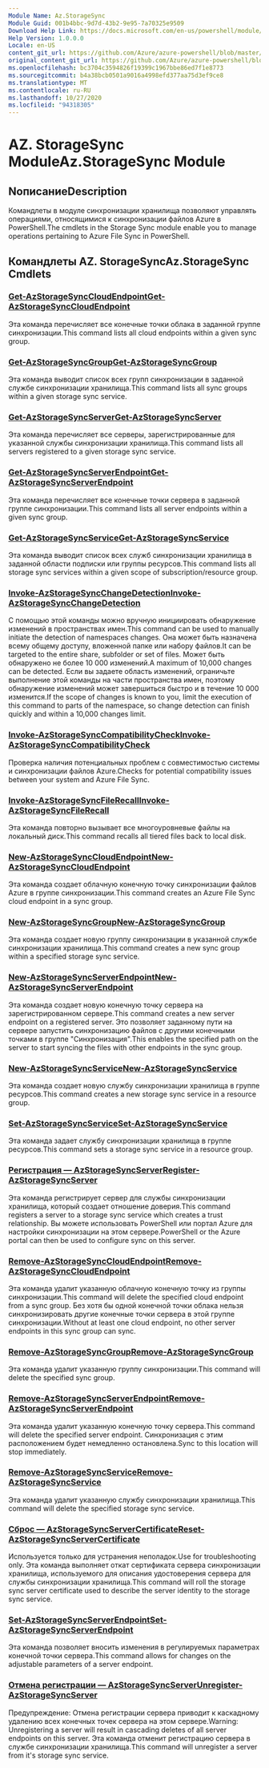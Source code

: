 ```yaml
---
Module Name: Az.StorageSync
Module Guid: 001b4bbc-9d7d-43b2-9e95-7a70325e9509
Download Help Link: https://docs.microsoft.com/en-us/powershell/module/az.storagesync
Help Version: 1.0.0.0
Locale: en-US
content_git_url: https://github.com/Azure/azure-powershell/blob/master/src/StorageSync/StorageSync/help/Az.StorageSync.md
original_content_git_url: https://github.com/Azure/azure-powershell/blob/master/src/StorageSync/StorageSync/help/Az.StorageSync.md
ms.openlocfilehash: bc3704c3594826f19399c1967bbe86ed7f1e8773
ms.sourcegitcommit: b4a38bcb0501a9016a4998efd377aa75d3ef9ce8
ms.translationtype: MT
ms.contentlocale: ru-RU
ms.lasthandoff: 10/27/2020
ms.locfileid: "94318305"
---
```

# <span data-ttu-id="035de-101">AZ. StorageSync Module</span><span class="sxs-lookup"><span data-stu-id="035de-101">Az.StorageSync Module</span></span>
## <span data-ttu-id="035de-102">Nописание</span><span class="sxs-lookup"><span data-stu-id="035de-102">Description</span></span>
<span data-ttu-id="035de-103">Командлеты в модуле синхронизации хранилища позволяют управлять операциями, относящимися к синхронизации файлов Azure в PowerShell.</span><span class="sxs-lookup"><span data-stu-id="035de-103">The cmdlets in the Storage Sync module enable you to manage operations pertaining to Azure File Sync in PowerShell.</span></span>

## <span data-ttu-id="035de-104">Командлеты AZ. StorageSync</span><span class="sxs-lookup"><span data-stu-id="035de-104">Az.StorageSync Cmdlets</span></span>
### [<span data-ttu-id="035de-105">Get-AzStorageSyncCloudEndpoint</span><span class="sxs-lookup"><span data-stu-id="035de-105">Get-AzStorageSyncCloudEndpoint</span></span>](Get-AzStorageSyncCloudEndpoint.md)
<span data-ttu-id="035de-106">Эта команда перечисляет все конечные точки облака в заданной группе синхронизации.</span><span class="sxs-lookup"><span data-stu-id="035de-106">This command lists all cloud endpoints within a given sync group.</span></span>

### [<span data-ttu-id="035de-107">Get-AzStorageSyncGroup</span><span class="sxs-lookup"><span data-stu-id="035de-107">Get-AzStorageSyncGroup</span></span>](Get-AzStorageSyncGroup.md)
<span data-ttu-id="035de-108">Эта команда выводит список всех групп синхронизации в заданной службе синхронизации хранилища.</span><span class="sxs-lookup"><span data-stu-id="035de-108">This command lists all sync groups within a given storage sync service.</span></span>

### [<span data-ttu-id="035de-109">Get-AzStorageSyncServer</span><span class="sxs-lookup"><span data-stu-id="035de-109">Get-AzStorageSyncServer</span></span>](Get-AzStorageSyncServer.md)
<span data-ttu-id="035de-110">Эта команда перечисляет все серверы, зарегистрированные для указанной службы синхронизации хранилища.</span><span class="sxs-lookup"><span data-stu-id="035de-110">This command lists all servers registered to a given storage sync service.</span></span>

### [<span data-ttu-id="035de-111">Get-AzStorageSyncServerEndpoint</span><span class="sxs-lookup"><span data-stu-id="035de-111">Get-AzStorageSyncServerEndpoint</span></span>](Get-AzStorageSyncServerEndpoint.md)
<span data-ttu-id="035de-112">Эта команда перечисляет все конечные точки сервера в заданной группе синхронизации.</span><span class="sxs-lookup"><span data-stu-id="035de-112">This command lists all server endpoints within a given sync group.</span></span>

### [<span data-ttu-id="035de-113">Get-AzStorageSyncService</span><span class="sxs-lookup"><span data-stu-id="035de-113">Get-AzStorageSyncService</span></span>](Get-AzStorageSyncService.md)
<span data-ttu-id="035de-114">Эта команда выводит список всех служб синхронизации хранилища в заданной области подписки или группы ресурсов.</span><span class="sxs-lookup"><span data-stu-id="035de-114">This command lists all storage sync services within a given scope of subscription/resource group.</span></span>

### [<span data-ttu-id="035de-115">Invoke-AzStorageSyncChangeDetection</span><span class="sxs-lookup"><span data-stu-id="035de-115">Invoke-AzStorageSyncChangeDetection</span></span>](Invoke-AzStorageSyncChangeDetection.md)
<span data-ttu-id="035de-116">С помощью этой команды можно вручную инициировать обнаружение изменений в пространствах имен.</span><span class="sxs-lookup"><span data-stu-id="035de-116">This command can be used to manually initiate the detection of namespaces changes.</span></span> <span data-ttu-id="035de-117">Она может быть назначена всему общему доступу, вложенной папке или набору файлов.</span><span class="sxs-lookup"><span data-stu-id="035de-117">It can be targeted to the entire share, subfolder or set of files.</span></span> <span data-ttu-id="035de-118">Может быть обнаружено не более 10 000 изменений.</span><span class="sxs-lookup"><span data-stu-id="035de-118">A maximum of 10,000 changes can be detected.</span></span> <span data-ttu-id="035de-119">Если вы задаете область изменений, ограничьте выполнение этой команды на части пространства имен, поэтому обнаружение изменений может завершиться быстро и в течение 10 000 изменится.</span><span class="sxs-lookup"><span data-stu-id="035de-119">If the scope of changes is known to you, limit the execution of this command to parts of the namespace, so change detection can finish quickly and within a 10,000 changes limit.</span></span>

### [<span data-ttu-id="035de-120">Invoke-AzStorageSyncCompatibilityCheck</span><span class="sxs-lookup"><span data-stu-id="035de-120">Invoke-AzStorageSyncCompatibilityCheck</span></span>](Invoke-AzStorageSyncCompatibilityCheck.md)
<span data-ttu-id="035de-121">Проверка наличия потенциальных проблем с совместимостью системы и синхронизации файлов Azure.</span><span class="sxs-lookup"><span data-stu-id="035de-121">Checks for potential compatibility issues between your system and Azure File Sync.</span></span>

### [<span data-ttu-id="035de-122">Invoke-AzStorageSyncFileRecall</span><span class="sxs-lookup"><span data-stu-id="035de-122">Invoke-AzStorageSyncFileRecall</span></span>](Invoke-AzStorageSyncFileRecall.md)
<span data-ttu-id="035de-123">Эта команда повторно вызывает все многоуровневые файлы на локальный диск.</span><span class="sxs-lookup"><span data-stu-id="035de-123">This command recalls all tiered files back to local disk.</span></span>

### [<span data-ttu-id="035de-124">New-AzStorageSyncCloudEndpoint</span><span class="sxs-lookup"><span data-stu-id="035de-124">New-AzStorageSyncCloudEndpoint</span></span>](New-AzStorageSyncCloudEndpoint.md)
<span data-ttu-id="035de-125">Эта команда создает облачную конечную точку синхронизации файлов Azure в группе синхронизации.</span><span class="sxs-lookup"><span data-stu-id="035de-125">This command creates an Azure File Sync cloud endpoint in a sync group.</span></span>

### [<span data-ttu-id="035de-126">New-AzStorageSyncGroup</span><span class="sxs-lookup"><span data-stu-id="035de-126">New-AzStorageSyncGroup</span></span>](New-AzStorageSyncGroup.md)
<span data-ttu-id="035de-127">Эта команда создает новую группу синхронизации в указанной службе синхронизации хранилища.</span><span class="sxs-lookup"><span data-stu-id="035de-127">This command creates a new sync group within a specified storage sync service.</span></span>

### [<span data-ttu-id="035de-128">New-AzStorageSyncServerEndpoint</span><span class="sxs-lookup"><span data-stu-id="035de-128">New-AzStorageSyncServerEndpoint</span></span>](New-AzStorageSyncServerEndpoint.md)
<span data-ttu-id="035de-129">Эта команда создает новую конечную точку сервера на зарегистрированном сервере.</span><span class="sxs-lookup"><span data-stu-id="035de-129">This command creates a new server endpoint on a registered server.</span></span> <span data-ttu-id="035de-130">Это позволяет заданному пути на сервере запустить синхронизацию файлов с другими конечными точками в группе "Синхронизация".</span><span class="sxs-lookup"><span data-stu-id="035de-130">This enables the specified path on the server to start syncing the files with other endpoints in the sync group.</span></span>

### [<span data-ttu-id="035de-131">New-AzStorageSyncService</span><span class="sxs-lookup"><span data-stu-id="035de-131">New-AzStorageSyncService</span></span>](New-AzStorageSyncService.md)
<span data-ttu-id="035de-132">Эта команда создает новую службу синхронизации хранилища в группе ресурсов.</span><span class="sxs-lookup"><span data-stu-id="035de-132">This command creates a new storage sync service in a resource group.</span></span>

### [<span data-ttu-id="035de-133">Set-AzStorageSyncService</span><span class="sxs-lookup"><span data-stu-id="035de-133">Set-AzStorageSyncService</span></span>](New-AzStorageSyncService.md)
<span data-ttu-id="035de-134">Эта команда задает службу синхронизации хранилища в группе ресурсов.</span><span class="sxs-lookup"><span data-stu-id="035de-134">This command sets a storage sync service in a resource group.</span></span>

### [<span data-ttu-id="035de-135">Регистрация — AzStorageSyncServer</span><span class="sxs-lookup"><span data-stu-id="035de-135">Register-AzStorageSyncServer</span></span>](Register-AzStorageSyncServer.md)
<span data-ttu-id="035de-136">Эта команда регистрирует сервер для службы синхронизации хранилища, который создает отношение доверия.</span><span class="sxs-lookup"><span data-stu-id="035de-136">This command registers a server to a storage sync service which creates a trust relationship.</span></span> <span data-ttu-id="035de-137">Вы можете использовать PowerShell или портал Azure для настройки синхронизации на этом сервере.</span><span class="sxs-lookup"><span data-stu-id="035de-137">PowerShell or the Azure portal can then be used to configure sync on this server.</span></span>

### [<span data-ttu-id="035de-138">Remove-AzStorageSyncCloudEndpoint</span><span class="sxs-lookup"><span data-stu-id="035de-138">Remove-AzStorageSyncCloudEndpoint</span></span>](Remove-AzStorageSyncCloudEndpoint.md)
<span data-ttu-id="035de-139">Эта команда удалит указанную облачную конечную точку из группы синхронизации.</span><span class="sxs-lookup"><span data-stu-id="035de-139">This command will delete the specified cloud endpoint from a sync group.</span></span> <span data-ttu-id="035de-140">Без хотя бы одной конечной точки облака нельзя синхронизировать другие конечные точки сервера в этой группе синхронизации.</span><span class="sxs-lookup"><span data-stu-id="035de-140">Without at least one cloud endpoint, no other server endpoints in this sync group can sync.</span></span>

### [<span data-ttu-id="035de-141">Remove-AzStorageSyncGroup</span><span class="sxs-lookup"><span data-stu-id="035de-141">Remove-AzStorageSyncGroup</span></span>](Remove-AzStorageSyncGroup.md)
<span data-ttu-id="035de-142">Эта команда удалит указанную группу синхронизации.</span><span class="sxs-lookup"><span data-stu-id="035de-142">This command will delete the specified sync group.</span></span>

### [<span data-ttu-id="035de-143">Remove-AzStorageSyncServerEndpoint</span><span class="sxs-lookup"><span data-stu-id="035de-143">Remove-AzStorageSyncServerEndpoint</span></span>](Remove-AzStorageSyncServerEndpoint.md)
<span data-ttu-id="035de-144">Эта команда удалит указанную конечную точку сервера.</span><span class="sxs-lookup"><span data-stu-id="035de-144">This command will delete the specified server endpoint.</span></span> <span data-ttu-id="035de-145">Синхронизация с этим расположением будет немедленно остановлена.</span><span class="sxs-lookup"><span data-stu-id="035de-145">Sync to this location will stop immediately.</span></span>

### [<span data-ttu-id="035de-146">Remove-AzStorageSyncService</span><span class="sxs-lookup"><span data-stu-id="035de-146">Remove-AzStorageSyncService</span></span>](Remove-AzStorageSyncService.md)
<span data-ttu-id="035de-147">Эта команда удалит указанную службу синхронизации хранилища.</span><span class="sxs-lookup"><span data-stu-id="035de-147">This command will delete the specified storage sync service.</span></span>

### [<span data-ttu-id="035de-148">Сброс — AzStorageSyncServerCertificate</span><span class="sxs-lookup"><span data-stu-id="035de-148">Reset-AzStorageSyncServerCertificate</span></span>](Reset-AzStorageSyncServerCertificate.md)
<span data-ttu-id="035de-149">Используется только для устранения неполадок.</span><span class="sxs-lookup"><span data-stu-id="035de-149">Use for troubleshooting only.</span></span> <span data-ttu-id="035de-150">Эта команда выполняет откат сертификата сервера синхронизации хранилища, используемого для описания удостоверения сервера для службы синхронизации хранилища.</span><span class="sxs-lookup"><span data-stu-id="035de-150">This command will roll the storage sync server certificate used to describe the server identity to the storage sync service.</span></span>

### [<span data-ttu-id="035de-151">Set-AzStorageSyncServerEndpoint</span><span class="sxs-lookup"><span data-stu-id="035de-151">Set-AzStorageSyncServerEndpoint</span></span>](Set-AzStorageSyncServerEndpoint.md)
<span data-ttu-id="035de-152">Эта команда позволяет вносить изменения в регулируемых параметрах конечной точки сервера.</span><span class="sxs-lookup"><span data-stu-id="035de-152">This command allows for changes on the adjustable parameters of a server endpoint.</span></span>

### [<span data-ttu-id="035de-153">Отмена регистрации — AzStorageSyncServer</span><span class="sxs-lookup"><span data-stu-id="035de-153">Unregister-AzStorageSyncServer</span></span>](Unregister-AzStorageSyncServer.md)
<span data-ttu-id="035de-154">Предупреждение: Отмена регистрации сервера приводит к каскадному удалению всех конечных точек сервера на этом сервере.</span><span class="sxs-lookup"><span data-stu-id="035de-154">Warning: Unregistering a server will result in cascading deletes of all server endpoints on this server.</span></span> <span data-ttu-id="035de-155">Эта команда отменит регистрацию сервера в службе синхронизации хранилища.</span><span class="sxs-lookup"><span data-stu-id="035de-155">This command will unregister a server from it's storage sync service.</span></span>


